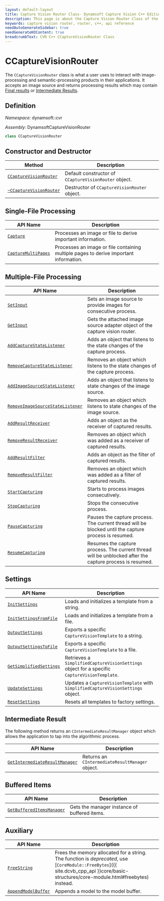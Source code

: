 ```yaml
---
layout: default-layout
title: Capture Vision Router Class- Dynamsoft Capture Vision C++ Edition API Reference
description: This page is about the Capture Vision Router Class of the C++ edition of the Dynamsoft Capture Vision Router Module.
keywords: capture vision router, router, c++, api reference
needAutoGenerateSidebar: true
needGenerateH3Content: true
breadcrumbText: CVR C++ CCaptureVisionRouter Class
---
```


# CCaptureVisionRouter

The `CCaptureVisionRouter` class is what a user uses to interact with image-processing and semantic-processing products in their applications. It accepts an image source and returns processing results which may contain [Final results]({{site.dcvb_architecture}}output.html#final-results?lang=cpp) or [Intermediate Results]({{site.dcvb_architecture}}output.html#intermediate-results?lang=cpp).

## Definition

*Namespace:* dynamsoft::cvr

*Assembly:* DynamsoftCaptureVisionRouter

```cpp
class CCaptureVisionRouter
```

## Constructor and Destructor

| Method                                                           | Description                                           |
| ---------------------------------------------------------------- | ----------------------------------------------------- |
| [`CCaptureVisionRouter`](instantiate.md#ccapturevisionrouter)    | Default constructor of `CCaptureVisionRouter` object. |
| [`~CCaptureVisionRouter`](instantiate.md#ccapturevisionrouter-1) | Destructor of `CCaptureVisionRouter` object.          |

## Single-File Processing

| API Name                                       | Description                                               |
| ---------------------------------------------- | --------------------------------------------------------- |
| [`Capture`](single-file-processing.md#capture) | Processes an image or file to derive important information. |
| [`CaptureMultiPages`](single-file-processing.md#capturemultipages) | Processes an image or file containing multiple pages to derive important information. |

## Multiple-File Processing

| API Name                                                                                       | Description                                                                  |
| ---------------------------------------------------------------------------------------------- | ---------------------------------------------------------------------------- |
| [`SetInput`](multiple-file-processing.md#setinput)                                             | Sets an image source to provide images for consecutive process.              |
| [`GetInput`](multiple-file-processing.md#getinput)                                             | Gets the attached image source adapter object of the capture vision router.  |
| [`AddCaptureStateListener`](multiple-file-processing.md#addcapturestatelistener)               | Adds an object that listens to the state changes of the capture process.     |
| [`RemoveCaptureStateListener`](multiple-file-processing.md#removecapturestatelistener)         | Removes an object which listens to the state changes of the capture process. |
| [`AddImageSourceStateListener`](multiple-file-processing.md#addimagesourcestatelistener)       | Adds an object that listens to state changes of the image source.            |
| [`RemoveImageSourceStateListener`](multiple-file-processing.md#removeimagesourcestatelistener) | Removes an object which listens to state changes of the image source.        |
| [`AddResultReceiver`](multiple-file-processing.md#addresultreceiver)                           | Adds an object as the receiver of captured results.                          |
| [`RemoveResultReceiver`](multiple-file-processing.md#removeresultreceiver)                     | Removes an object which was added as a receiver of captured results.         |
| [`AddResultFilter`](multiple-file-processing.md#addresultfilter)                               | Adds an object as the filter of captured results.                            |
| [`RemoveResultFilter`](multiple-file-processing.md#removeresultfilter)                         | Removes an object which was added as a filter of captured results.           |
| [`StartCapturing`](multiple-file-processing.md#startcapturing)                                 | Starts to process images consecutively.                                      |
| [`StopCapturing`](multiple-file-processing.md#stopcapturing)                                   | Stops the consecutive process.                                               |
| [`PauseCapturing`](multiple-file-processing.md#pausecapturing)                                 | Pauses the capture process. The current thread will be blocked until the capture process is resumed. |
| [`ResumeCapturing`](multiple-file-processing.md#resumecapturing)                               | Resumes the capture process. The current thread will be unblocked after the capture process is resumed. |

## Settings

| API Name                                                     | Description                                                                                  |
| ------------------------------------------------------------ | -------------------------------------------------------------------------------------------- |
| [`InitSettings`](settings.md#initsettings)                   | Loads and initializes a template from a string.                                              |
| [`InitSettingsFromFile`](settings.md#initsettingsfromfile)   | Loads and initializes a template from a file.                                                |
| [`OutputSettings`](settings.md#outputsettings)               | Exports a specific `CaptureVisionTemplate` to a string.                                      |
| [`OutputSettingsToFile`](settings.md#outputsettingstofile)   | Exports a specific `CaptureVisionTemplate` to a file.                                        |
| [`GetSimplifiedSettings`](settings.md#getsimplifiedsettings) | Retrieves a `SimplifiedCaptureVisionSettings` object for a specific `CaptureVisionTemplate`. |
| [`UpdateSettings`](settings.md#updatesettings)               | Updates a `CaptureVisionTemplate` with `SimplifiedCaptureVisionSettings` object.             |
| [`ResetSettings`](settings.md#resetsettings)                 | Resets all templates to factory settings.                                                    |

## Intermediate Result

The following method returns an `CIntermediateResultManager` object which allows the application to tap into the algorithmic process.

| API Name                                                                            | Description                                     |
| ----------------------------------------------------------------------------------- | ----------------------------------------------- |
| [`GetIntermediateResultManager`](intermediate-result.md#getintermediateresultmanager) | Returns an `CIntermediateResultManager` object. |

## Buffered Items

| API Name                                                     | Description                                                                                  |
| ------------------------------------------------------------ | -------------------------------------------------------------------------------------------- |
| [`GetBufferedItemsManager`](buffered-items.md#getbuffereditemsmanager)                               | Gets the manager instance of buffered items. |

## Auxiliary

| API Name                                      | Description                                               |
| --------------------------------------------- | --------------------------------------------------------- |
| [`FreeString`](auxiliary-methods.md#freestring) | Frees the memory allocated for a string. The function is *deprecated*, use [`CoreModule::FreeBytes`]({{ site.dcvb_cpp_api }}core/basic-structures/core-module.html#freebytes) instead.                 |
| [`AppendModelBuffer`](auxiliary-methods.md#appendmodelbuffer) | Appends a model to the model buffer. |
